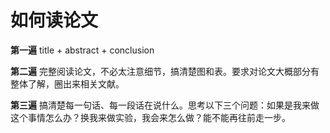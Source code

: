# 如何读论文
**第一遍**
title + abstract + conclusion  

**第二遍**
完整阅读论文，不必太注意细节，搞清楚图和表。要求对论文大概部分有整体了解，圈出来相关文献。  

**第三遍**
搞清楚每一句话、每一段话在说什么。思考以下三个问题：如果是我来做这个事情怎么办？换我来做实验，我会来怎么做？能不能再往前走一步。
